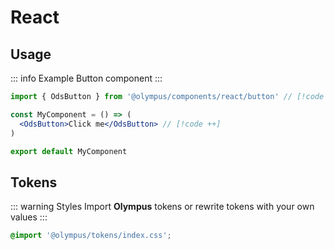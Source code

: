 # React

## Usage

::: info Example
Button component
:::

```jsx
import { OdsButton } from '@olympus/components/react/button' // [!code ++]

const MyComponent = () => (
  <OdsButton>Click me</OdsButton> // [!code ++]
)

export default MyComponent
```

## Tokens

::: warning Styles
Import **Olympus** tokens or rewrite tokens with your own values
:::

```css
@import '@olympus/tokens/index.css';
```

